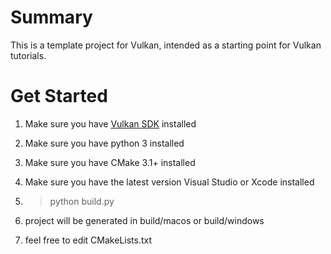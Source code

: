 # Summary
This is a template project for Vulkan, intended as a starting point for Vulkan tutorials.

# Get Started

1. Make sure you have [Vulkan SDK](https://vulkan.lunarg.com/sdk/home) installed

2. Make sure you have python 3 installed
3. Make sure you have CMake 3.1+ installed
4. Make sure you have the latest version Visual Studio or Xcode installed
5. > python build.py
6. project will be generated in build/macos or build/windows
7. feel free to edit CMakeLists.txt

